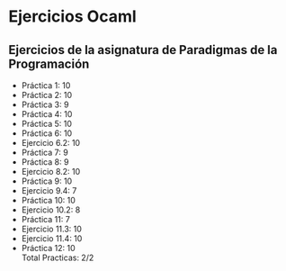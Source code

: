 # Ejercicios Ocaml
## Ejercicios de la asignatura de Paradigmas de la Programación

- Práctica 1: 10
- Práctica 2: 10
- Práctica 3: 9
- Práctica 4: 10
- Práctica 5: 10
- Práctica 6: 10
- Ejercicio 6.2: 10
- Práctica 7: 9
- Práctica 8: 9
- Ejercicio 8.2: 10
- Práctica 9: 10
- Ejercicio 9.4: 7
- Práctica 10: 10
- Ejercicio 10.2: 8
- Práctica 11: 7
- Ejercicio 11.3: 10
- Ejercicio 11.4: 10
- Práctica 12: 10  
Total Practicas: 2/2